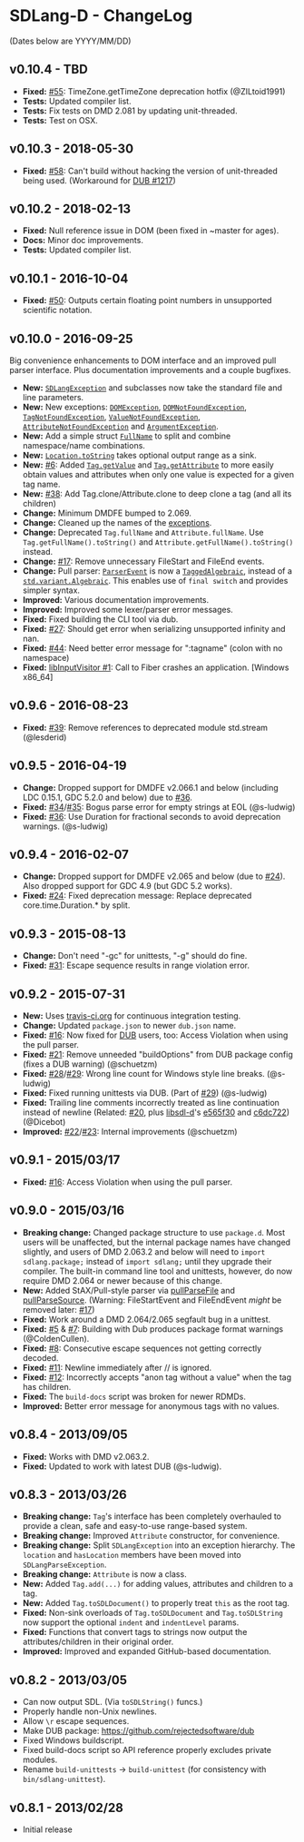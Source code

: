 SDLang-D - ChangeLog
====================

(Dates below are YYYY/MM/DD)

v0.10.4 - TBD
---------------------
- **Fixed:** [#55](https://github.com/Abscissa/SDLang-D/issues/55):
	TimeZone.getTimeZone deprecation hotfix (@ZILtoid1991)
- **Tests:** Updated compiler list.
- **Tests:** Fix tests on DMD 2.081 by updating unit-threaded.
- **Tests:** Test on OSX.

v0.10.3 - 2018-05-30
---------------------
- **Fixed:** [#58](https://github.com/Abscissa/SDLang-D/issues/58):
	Can't build without hacking the version of unit-threaded being used.
	(Workaround for [DUB #1217](https://github.com/dlang/dub/issues/1217))

v0.10.2 - 2018-02-13
---------------------
- **Fixed:** Null reference issue in DOM (been fixed in ~master for ages).
- **Docs:** Minor doc improvements.
- **Tests:** Updated compiler list.

v0.10.1 - 2016-10-04
---------------------
- **Fixed:** [#50](https://github.com/Abscissa/SDLang-D/issues/50): Outputs certain
floating point numbers in unsupported scientific notation.

v0.10.0 - 2016-09-25
---------------------
Big convenience enhancements to DOM interface and an improved pull parser interface. Plus documentation improvements and a couple bugfixes.

- **New:** [`SDLangException`](http://semitwist.com/sdlang-d/sdlang/exception/SDLangException.html)
and subclasses now take the standard file and line parameters.
- **New:** New exceptions:
[`DOMException`](http://semitwist.com/sdlang-d/sdlang/exception/DOMException.html),
[`DOMNotFoundException`](http://semitwist.com/sdlang-d/sdlang/exception/DOMNotFoundException.html),
[`TagNotFoundException`](http://semitwist.com/sdlang-d/sdlang/exception/TagNotFoundException.html),
[`ValueNotFoundException`](http://semitwist.com/sdlang-d/sdlang/exception/ValueNotFoundException.html),
[`AttributeNotFoundException`](http://semitwist.com/sdlang-d/sdlang/exception/AttributeNotFoundException.html)
and [`ArgumentException`](http://semitwist.com/sdlang-d/sdlang/exception/ArgumentException.html).
- **New:** Add a simple struct
[`FullName`](http://semitwist.com/sdlang-d/sdlang/util/FullName.html) to split
and combine namespace/name combinations.
- **New:** [`Location.toString`](http://semitwist.com/sdlang-d/sdlang/util/Location.toString.html)
takes optional output range as a sink.
- **New:** [#6](https://github.com/Abscissa/SDLang-D/issues/6):
Added [`Tag.getValue`](http://semitwist.com/sdlang-d/sdlang/ast/Tag.getValue.html) and
[`Tag.getAttribute`](http://semitwist.com/sdlang-d/sdlang/ast/Tag.getAttribute.html)
to more easily obtain values and attributes when only one value is expected for a
given tag name.
- **New:** [#38](https://github.com/Abscissa/SDLang-D/issues/38):
Add Tag.clone/Attribute.clone to deep clone a tag (and all its children)
- **Change:** Minimum DMDFE bumped to 2.069.
- **Change:** Cleaned up the names of the [exceptions](http://semitwist.com/sdlang-d/sdlang/exception.html).
- **Change:** Deprecated `Tag.fullName` and `Attribute.fullName`.
Use `Tag.getFullName().toString()` and `Attribute.getFullName().toString()` instead.
- **Change:** [#17](https://github.com/Abscissa/SDLang-D/issues/17): Remove
unnecessary FileStart and FileEnd events.
- **Change:** Pull parser:
[`ParserEvent`](http://semitwist.com/sdlang-d/sdlang/parser/ParserEvent.html) is now a
[`TaggedAlgebraic`](https://github.com/s-ludwig/taggedalgebraic), instead of a
[`std.variant.Algebraic`](http://dlang.org/phobos/std_variant.html#.Algebraic).
This enables use of `final switch` and provides simpler syntax.
- **Improved:** Various documentation improvements.
- **Improved:** Improved some lexer/parser error messages.
- **Fixed:** Fixed building the CLI tool via dub.
- **Fixed:** [#27](https://github.com/Abscissa/SDLang-D/issues/27): Should get error
when serializing unsupported infinity and nan.
- **Fixed:** [#44](https://github.com/Abscissa/SDLang-D/issues/44): Need better error
message for ":tagname" (colon with no namespace) 
- **Fixed:** [libInputVisitor #1](https://github.com/Abscissa/libInputVisitor/issues/1):
Call to Fiber crashes an application. [Windows x86_64]

v0.9.6 - 2016-08-23
---------------------
- **Fixed:** [#39](https://github.com/Abscissa/SDLang-D/pull/39):
Remove references to deprecated module std.stream (@lesderid)

v0.9.5 - 2016-04-19
---------------------
- **Change:** Dropped support for DMDFE v2.066.1 and below (including LDC 0.15.1,
GDC 5.2.0 and below) due to [#36](https://github.com/Abscissa/SDLang-D/pull/36).
- **Fixed:**
[#34](https://github.com/Abscissa/SDLang-D/issues/34)/[#35](https://github.com/Abscissa/SDLang-D/pull/35):
Bogus parse error for empty strings at EOL (@s-ludwig)
- **Fixed:** [#36](https://github.com/Abscissa/SDLang-D/pull/36):
Use Duration for fractional seconds to avoid deprecation warnings. (@s-ludwig)

v0.9.4 - 2016-02-07
---------------------
- **Change:** Dropped support for DMDFE v2.065 and below (due to
[#24](https://github.com/Abscissa/SDLang-D/pull/24)).
Also dropped support for GDC 4.9 (but GDC 5.2 works).
- **Fixed:** [#24](https://github.com/Abscissa/SDLang-D/pull/24):
Fixed deprecation message: Replace deprecated core.time.Duration.* by split.

v0.9.3 - 2015-08-13
---------------------
- **Change:** Don't need "-gc" for unittests, "-g" should do fine.
- **Fixed:** [#31](https://github.com/Abscissa/SDLang-D/issues/31):
Escape sequence results in range violation error.

v0.9.2 - 2015-07-31
---------------------
- **New:** Uses [travis-ci.org](https://travis-ci.org) for continuous integration testing.
- **Change:** Updated ```package.json``` to newer ```dub.json``` name.
- **Fixed:** [#16](https://github.com/Abscissa/SDLang-D/issues/16):
Now fixed for [DUB](http://code.dlang.org/getting_started) users, too:
Access Violation when using the pull parser.
- **Fixed:** [#21](https://github.com/Abscissa/SDLang-D/issues/21):
Remove unneeded "buildOptions" from DUB package config (fixes a DUB warning) (@schuetzm)
- **Fixed:**
[#28](https://github.com/Abscissa/SDLang-D/issues/28)/[#29](https://github.com/Abscissa/SDLang-D/issues/29):
Wrong line count for Windows style line breaks. (@s-ludwig)
- **Fixed:** Fixed running unittests via DUB. (Part of
[#29](https://github.com/Abscissa/SDLang-D/issues/29)) (@s-ludwig)
- **Fixed:** Trailing line comments incorrectly treated as line continuation
instead of newline (Related: [#20](https://github.com/Abscissa/SDLang-D/issues/20),
plus [libsdl-d](https://github.com/Dicebot/libsdl-d)'s
[e565f30](https://github.com/Dicebot/libsdl-d/commit/e565f302a60585cd25a8443a0439c8aec18f2515)
and [c6dc722](https://github.com/Dicebot/libsdl-d/commit/c6dc72284c93a8e42ec0d9db6803e226358d5022))
(@Dicebot)
- **Improved:**
[#22](https://github.com/Abscissa/SDLang-D/issues/22)/[#23](https://github.com/Abscissa/SDLang-D/issues/23):
Internal improvements (@schuetzm)

v0.9.1 - 2015/03/17
---------------------
- **Fixed:** [#16](https://github.com/Abscissa/SDLang-D/issues/16):
Access Violation when using the pull parser.

v0.9.0 - 2015/03/16
---------------------
- **Breaking change:** Changed package structure to use ```package.d```.
Most users will be unaffected, but the internal package names have changed slightly,
and users of DMD 2.063.2 and below will need to ```import sdlang.package;```
instead of ```import sdlang;``` until they upgrade their compiler. The built-in
command line tool and unittests, however, do now require DMD 2.064 or newer
because of this change.
- **New:** Added StAX/Pull-style parser via
[pullParseFile](http://semitwist.com/sdlang-d/sdlang/parser/pullParseFile.html)
and  [pullParseSource](http://semitwist.com/sdlang-d/sdlang/parser/pullParseSource.html).
(Warning: FileStartEvent and FileEndEvent *might* be removed later:
[#17](https://github.com/Abscissa/SDLang-D/issues/17))
- **Fixed:** Work around a DMD 2.064/2.065 segfault bug in a unittest.
- **Fixed:** [#5](https://github.com/Abscissa/SDLang-D/issues/5) &
[#7](https://github.com/Abscissa/SDLang-D/issues/7):
Building with Dub produces package format warnings (@ColdenCullen).
- **Fixed:** [#8](https://github.com/Abscissa/SDLang-D/issues/8):
Consecutive escape sequences not getting correctly decoded.
- **Fixed:** [#11](https://github.com/Abscissa/SDLang-D/issues/11):
Newline immediately after // is ignored.
- **Fixed:** [#12](https://github.com/Abscissa/SDLang-D/issues/12):
Incorrectly accepts "anon tag without a value" when the tag has children.
- **Fixed:** The ```build-docs``` script was broken for newer RDMDs.
- **Improved:** Better error message for anonymous tags with no values.

v0.8.4 - 2013/09/05
---------------------
- **Fixed:** Works with DMD v2.063.2.
- **Fixed:** Updated to work with latest DUB (@s-ludwig).

v0.8.3 - 2013/03/26
---------------------
- **Breaking change:** ```Tag```'s interface has been completely overhauled
to provide a clean, safe and easy-to-use range-based system.
- **Breaking change:** Improved ```Attribute``` constructor, for convenience.
- **Breaking change:** Split ```SDLangException``` into an exception hierarchy.
The ```location``` and ```hasLocation``` members have been moved into ```SDLangParseException```.
- **Breaking change:** ```Attribute``` is now a class.
- **New:** Added ```Tag.add(...)``` for adding values, attributes and children to a tag.
- **New:** Added ```Tag.toSDLDocument()``` to properly treat ```this``` as the root tag.
- **Fixed:** Non-sink overloads of ```Tag.toSDLDocument``` and ```Tag.toSDLString```
now support the optional ```indent``` and ```indentLevel``` params.
- **Fixed:** Functions that convert tags to strings now output the attributes/children
in their original order.
- **Improved:** Improved and expanded GitHub-based documentation.

v0.8.2 - 2013/03/05
---------------------
- Can now output SDL. (Via ```toSDLString()``` funcs.)
- Properly handle non-Unix newlines.
- Allow ```\r``` escape sequences.
- Make DUB package: <https://github.com/rejectedsoftware/dub>
- Fixed Windows buildscript.
- Fixed build-docs script so API reference properly excludes private modules.
- Rename ```build-unittests``` -> ```build-unittest``` (for consistency with
```bin/sdlang-unittest```).

v0.8.1 - 2013/02/28
---------------------
- Initial release
